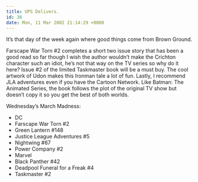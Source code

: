 ```yaml
---
title: UPS Delivers.
id: 36
date: Mon, 11 Mar 2002 21:14:29 +0000
---
```


It’s that day of the week again where good things come from Brown Ground.  

Farscape War Torn #2 completes a short two issue story that has been a good read so far though I wish the author wouldn’t make the Crichton character such an idiot, he’s not that way on the TV series so why do it here? Issue #2 of the limited Taskmaster book will be a must buy. The cool artwork of Udon makes this Ironman tale a lot of fun. Lastly, I recommend JLA adventures even if you have the Cartoon Network. Like Batman: The Animated Series, the book follows the plot of the original <span class="caps">TV</span> show but doesn’t copy it so you get the best of both worlds.  

Wednesday’s March Madness:

- <span class="caps">DC</span>  
- Farscape War Torn #2  
- Green Lantern #148  
- Justice League Adventures #5  
- Nightwing #67  
- Power Company #2  
- <span class="caps">Marvel</span>  
- Black Panther #42  
- Deadpool Funeral for a Freak #4  
- Taskmaster #2


